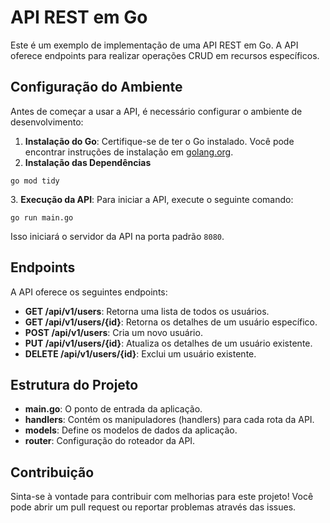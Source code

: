<h1>API REST em Go</h1>

<p>Este é um exemplo de implementação de uma API REST em Go. A API oferece endpoints para realizar operações CRUD em recursos específicos.</p>

<h2>Configuração do Ambiente</h2>

<p>Antes de começar a usar a API, é necessário configurar o ambiente de desenvolvimento:</p>

<ol>
    <li><strong>Instalação do Go</strong>: Certifique-se de ter o Go instalado. Você pode encontrar instruções de instalação em <a href="https://golang.org/doc/install">golang.org</a>.</li>
    <li><strong>Instalação das Dependências</strong></li>
</ol>

<pre><code>go mod tidy</code></pre>

<p>3. <strong>Execução da API</strong>: Para iniciar a API, execute o seguinte comando:</p>

<pre><code>go run main.go</code></pre>

<p>Isso iniciará o servidor da API na porta padrão <code>8080</code>.</p>

<h2>Endpoints</h2>

<p>A API oferece os seguintes endpoints:</p>

<ul>
    <li><strong>GET /api/v1/users</strong>: Retorna uma lista de todos os usuários.</li>
    <li><strong>GET /api/v1/users/{id}</strong>: Retorna os detalhes de um usuário específico.</li>
    <li><strong>POST /api/v1/users</strong>: Cria um novo usuário.</li>
    <li><strong>PUT /api/v1/users/{id}</strong>: Atualiza os detalhes de um usuário existente.</li>
    <li><strong>DELETE /api/v1/users/{id}</strong>: Exclui um usuário existente.</li>
</ul>

<h2>Estrutura do Projeto</h2>

<ul>
    <li><strong>main.go</strong>: O ponto de entrada da aplicação.</li>
    <li><strong>handlers</strong>: Contém os manipuladores (handlers) para cada rota da API.</li>
    <li><strong>models</strong>: Define os modelos de dados da aplicação.</li>
    <li><strong>router</strong>: Configuração do roteador da API.</li>
</ul>

<h2>Contribuição</h2>

<p>Sinta-se à vontade para contribuir com melhorias para este projeto! Você pode abrir um pull request ou reportar problemas através das issues.</p>


</body>
</html>